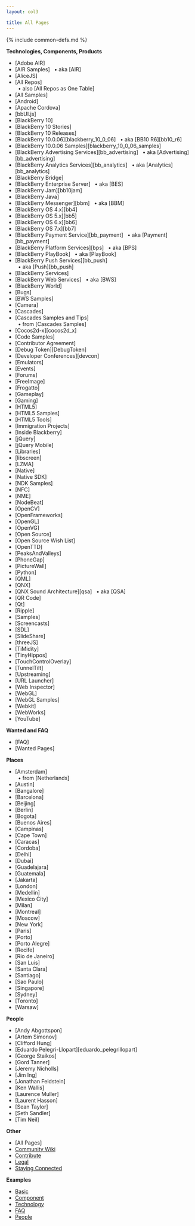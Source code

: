 ```yaml
---
layout: col3

title: All Pages
---
```

{% include common-defs.md %}

**Technologies, Components, Products**

* [Adobe AIR]
* [AIR Samples]
&nbsp;&nbsp;&bull; aka [AIR]
* [AliceJS]
* [All Repos]  
&nbsp;&nbsp;&bull; also [All Repos as One Table]
* [All Samples]
* [Android]
* [Apache Cordova]
* [bbUI.js]
* [BlackBerry 10]
* [BlackBerry 10 Stories]
* [BlackBerry 10 Releases]
* [BlackBerry 10.0.06][blackberry_10_0_06]
&nbsp;&nbsp;&bull; aka [BB10 R6][bb10_r6]
* [BlackBerry 10.0.06 Samples][blackberry_10_0_06_samples]
* [BlackBerry Advertising Services][bb_advertising]
&nbsp;&nbsp;&bull; aka [Advertising][bb_advertising]
* [BlackBerry Analytics Services][bb_analytics]
&nbsp;&nbsp;&bull; aka [Analytics][bb_analytics]
* [BlackBerry Bridge]
* [BlackBerry Enterprise Server]
&nbsp;&nbsp;&bull; aka [BES]
* [BlackBerry Jam][bb10jam]
* [BlackBerry Java]
* [BlackBerry Messenger][bbm]
&nbsp;&nbsp;&bull; aka [BBM]
* [BlackBerry OS 4.x][bb4]
* [BlackBerry OS 5.x][bb5]
* [BlackBerry OS 6.x][bb6]
* [BlackBerry OS 7.x][bb7]
* [BlackBerry Payment Service][bb_payment]
&nbsp;&nbsp;&bull; aka [Payment][bb_payment]
* [BlackBerry Platform Services][bps]
&nbsp;&nbsp;&bull; aka [BPS]
* [BlackBerry PlayBook]
&nbsp;&nbsp;&bull; aka [PlayBook]
* [BlackBerry Push Services][bb_push]  
&nbsp;&nbsp;&bull; aka [Push][bb_push]
* [BlackBerry Services]
* [BlackBerry Web Services]
&nbsp;&nbsp;&bull; aka [BWS]
* [BlackBerry World]
* [Bugs]
* [BWS Samples]
* [Camera]
* [Cascades]
* [Cascades Samples and Tips]  
&nbsp;&nbsp;&bull; from [Cascades Samples]
* [Cocos2d-x][cocos2d_x]
* [Code Samples]
* [Contributor Agreement]
* [Debug Token][DebugToken]
* [Developer Conferences][devcon]
* [Emulators]
* [Events]
* [Forums]
* [FreeImage]
* [Frogatto]
* [Gameplay]
* [Gaming]
* [HTML5]
* [HTML5 Samples]
* [HTML5 Tools]
* [Immigration Projects]
* [Inside Blackberry]
* [jQuery]
* [jQuery Mobile]
* [Libraries]
* [libscreen]
* [LZMA]
* [Native]
* [Native SDK]
* [NDK Samples]
* [NFC]
* [NME]
* [NodeBeat]
* [OpenCV]
* [OpenFrameworks]
* [OpenGL]
* [OpenVG]
* [Open Source]
* [Open Source Wish List]
* [OpenTTD]
* [PeaksAndValleys]
* [PhoneGap]
* [PictureWall]
* [Python]
* [QML]
* [QNX]
* [QNX Sound Architecture][qsa]
&nbsp;&nbsp;&bull; aka [QSA]
* [QR Code]
* [Qt]
* [Ripple]
* [Samples]
* [Screencasts]
* [SDL]
* [SlideShare]
* [threeJS]
* [TiMidity]
* [TinyHippos]
* [TouchControlOverlay]
* [TunnelTilt]
* [Upstreaming]
* [URL Launcher]
* [Web Inspector]
* [WebGL]
* [WebGL Samples]
* [Webkit]
* [WebWorks]
* [YouTube]

**Wanted and FAQ**

* [FAQ]
* [Wanted Pages]

**Places**

* [Amsterdam]  
&nbsp;&nbsp;&bull; from [Netherlands]
* [Austin]
* [Bangalore]
* [Barcelona]
* [Beijing]
* [Berlin]
* [Bogota]
* [Buenos Aires]
* [Campinas]
* [Cape Town]
* [Caracas]
* [Cordoba]
* [Delhi]
* [Dubai]
* [Guadelajara]
* [Guatemala]
* [Jakarta]
* [London]
* [Medellin]
* [Mexico City]
* [Milan]
* [Montreal]
* [Moscow]
* [New York]
* [Paris]
* [Porto]
* [Porto Alegre]
* [Recife]
* [Rio de Janeiro]
* [San Luis]
* [Santa Clara]
* [Santiago]
* [Sao Paulo]
* [Singapore]
* [Sydney]
* [Toronto]
* [Warsaw]

**People**

* [Andy Abgottspon]
* [Artem Simonov]
* [Clifford Hung]
* [Eduardo Pelegri-Llopart][eduardo_pelegrillopart]
* [George Staikos]
* [Gord Tanner]
* [Jeremy Nicholls]
* [Jim Ing]
* [Jonathan Feldstein]
* [Ken Wallis]
* [Laurence Muller]
* [Laurent Hasson]
* [Sean Taylor]
* [Seth Sandler]
* [Tim Neil]

**Other**

* [All Pages]
* [Community Wiki](Community_Wiki.html)
* [Contribute](other/Contribute.html)
* [Legal](other/Legal.html)
* [Staying Connected](Staying_Connected.html)

**Examples**

* [Basic](other/example-basic.html)
* [Component](other/example-component.html)
* [Technology](other/example-technology.html)
* [FAQ](other/example-faq.html)
* [People](other/example-people.html)

